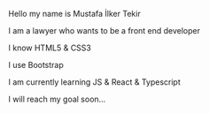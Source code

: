 
Hello my name is Mustafa İlker Tekir

I am a lawyer who wants to be a front end developer

I know HTML5 & CSS3

I use Bootstrap

I am currently learning JS & React & Typescript

I will reach my goal soon...






